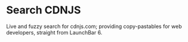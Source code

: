 # Search CDNJS

Live and fuzzy search for cdnjs.com; providing copy-pastables for web
developers, straight from LaunchBar 6.
